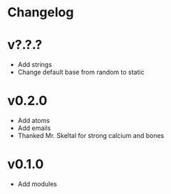 # Changelog

# v?.?.?

- Add strings
- Change default base from random to static

# v0.2.0

- Add atoms
- Add emails
- Thanked Mr. Skeltal for strong calcium and bones

# v0.1.0

- Add modules
